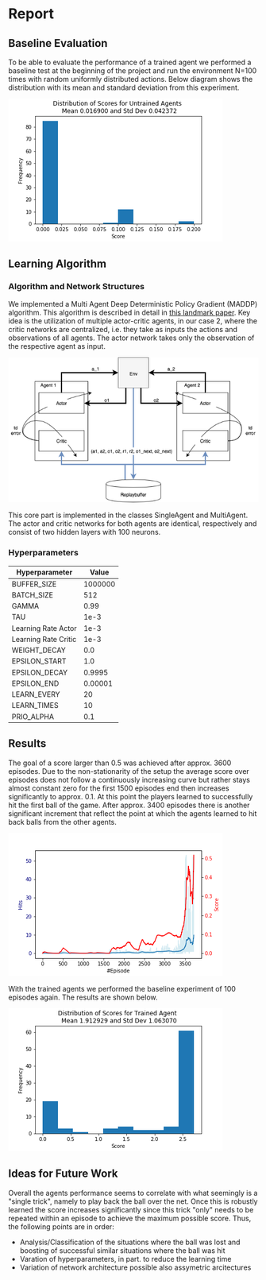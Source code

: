 # Report 

## Baseline Evaluation
To be able to evaluate the performance of a trained agent we performed a baseline test at the beginning of the project and run the environment N=100 times with random uniformly distributed actions. Below diagram shows the distribution with its mean and standard deviation from this experiment.

![Baseline Tennis](tennis_baseline.png)

## Learning Algorithm

### Algorithm and Network Structures
We implemented a Multi Agent Deep Deterministic Policy Gradient (MADDP) algorithm. This algorithm is described in detail in [this landmark paper](https://arxiv.org/abs/1706.02275). Key idea is the utilization of multiple actor-critic agents, in our case 2, where the critic networks are centralized, i.e. they take as inputs the actions and observations of all agents. The actor network takes only the observation of the respective agent as input. 

![Diagram](maddpg.png)

This core part is implemented in the classes SingleAgent and MultiAgent. The actor and critic networks for both agents are identical, respectively and consist of two hidden layers with 100 neurons.

### Hyperparameters

| Hyperparameter       | Value   |
|----------------------|---------|
| BUFFER_SIZE          | 1000000 |
| BATCH_SIZE           | 512     | 
| GAMMA                | 0.99    |       
| TAU                  | 1e-3    |         
| Learning Rate Actor  | 1e-3    |     
| Learning Rate Critic | 1e-3    |    
| WEIGHT_DECAY         | 0.0     | 
| EPSILON_START        | 1.0     |
| EPSILON_DECAY        | 0.9995  |
| EPSILON_END          | 0.00001 |
| LEARN_EVERY          | 20      |
| LEARN_TIMES          | 10      |
| PRIO_ALPHA           | 0.1     |

## Results
The goal of a score larger than 0.5 was achieved after approx. 3600 episodes. Due to the non-stationarity of the setup the average score over episodes does not follow a continuously increasing curve but rather stays almost constant zero for the first 1500 episodes end then increases significantly to approx. 0.1. At this point the players learned to successfully hit the first ball of the game. After approx. 3400 episodes there is another significant increment that reflect the point at which the agents learned to hit back balls from the other agents.

![Learning](tennis_learning_hits.png)

With the trained agents we performed the baseline experiment of 100 episodes again. The results are shown below.

![Trained_Agents](tennis_solved.png)

## Ideas for Future Work
Overall the agents performance seems to correlate with what seemingly is a "single trick", namely to play back the ball over the net. Once this is robustly learned the score increases significantly since this trick "only" needs to be repeated within an episode to achieve the maximum possible score. Thus, the following points are in order:
- Analysis/Classification of the situations where the ball was lost and boosting of successful similar situations where the ball was hit
- Varation of hyperparameters, in part. to reduce the learning time
- Variation of network architecture possible also assymetric arcitectures 

